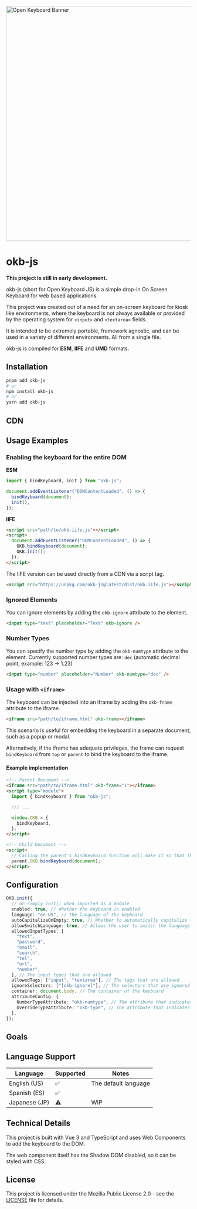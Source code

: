 <img width="1280" height="640" alt="Open Keyboard Banner" src="https://github.com/user-attachments/assets/c64f5871-b23f-45ec-b0de-f880e601ba91" />

# okb-js

**This project is still in early development.**

okb-js (short for Open Keyboard JS) is a simple drop-in On Screen Keyboard for web based applications.

This project was created out of a need for an on-screen keyboard for kiosk like environments, where the keyboard is not always available or provided by the operating system for `<input>` and `<textarea>` fields.

It is intended to be extremely portable, framework agnostic, and can be used in a variety of different environments. All from a single file.

okb-js is compiled for **ESM**, **IIFE** and **UMD** formats.

## Installation

```sh
pnpm add okb-js
# or
npm install okb-js
# or
yarn add okb-js
```

## CDN

## Usage Examples

### Enabling the keyboard for the entire DOM

**ESM**

```ts
import { bindKeyboard, init } from "okb-js";

document.addEventListener("DOMContentLoaded", () => {
  bindKeyboard(document);
  init();
});
```

**IIFE**

```html
<script src="path/to/okb.iife.js"></script>
<script>
  document.addEventListener("DOMContentLoaded", () => {
    OKB.bindKeyboard(document);
    OKB.init();
  });
</script>
```

The IIFE version can be used directly from a CDN via a script tag.
```html
<script src="https://unpkg.com/okb-js@latest/dist/okb.iife.js"></script>
```

### Ignored Elements

You can ignore elements by adding the `okb-ignore` attribute to the element.

```html
<input type="text" placeholder="Text" okb-ignore />
```

### Number Types

You can specify the number type by adding the `okb-numtype` attribute to the element.
Currently supported number types are: `dec` (automatic decimal point, example: 123 -> 1.23)

```html
<input type="number" placeholder="Number" okb-numtype="dec" />
```

### Usage with `<iframe>`

The keyboard can be injected into an iframe by adding the `okb-frame` attribute to the iframe.

```html
<iframe src="path/to/iframe.html" okb-frame></iframe>
```

This scenario is useful for embedding the keyboard in a separate document, such as a popup or modal.

Alternatively, if the iframe has adequate privileges, the frame can request `bindKeyboard` from `top` or `parent` to bind the keyboard to the iframe.

#### Example implementation

```html
<!-- Parent Document -->
<iframe src="path/to/iframe.html" okb-frame="1"></iframe>
<script type="module">
  import { bindKeyboard } from "okb-js";

  /// ...

  window.OKB = {
    bindKeyboard,
  };
</script>
```

```html
<!-- Child Document -->
<script>
  // Calling the parent's bindKeyboard function will make it so that the parent's keyboard instance can be used in the child document
  parent.OKB.bindKeyboard(document);
</script>
```

## Configuration

```ts
OKB.init({
  // or simply init() when imported as a module
  enabled: true, // Whether the keyboard is enabled
  language: "en-US", // The language of the keyboard
  autoCapitalizeOnEmpty: true, // Whether to automatically capitalize the first letter of the input
  allowSwitchLanguage: true, // Allows the user to switch the language using the language picker
  allowedInputTypes: [
    "text",
    "password",
    "email",
    "search",
    "tel",
    "url",
    "number",
  ], // The input types that are allowed
  allowedTags: ["input", "textarea"], // The tags that are allowed
  ignoreSelectors: ["[okb-ignore]"], // The selectors that are ignored
  container: document.body, // The container of the keyboard
  attributeConfig: {
    NumberTypeAttribute: "okb-numtype", // The attribute that indicates the number type
    OverrideTypeAttribute: "okb-type", // The attribute that indicates the type
  },
});
```

## Goals

## Language Support

| Language      | Supported | Notes                |
| ------------- | --------- | -------------------- |
| English (US)  | ✅        | The default language |
| Spanish (ES)  | ✅        |                      |
| Japanese (JP) | ⚠️        | WIP                  |

## Technical Details

This project is built with Vue 3 and TypeScript and uses Web Components to add the keyboard to the DOM.

The web component itself has the Shadow DOM disabled, so it can be styled with CSS.

## License

This project is licensed under the Mozilla Public License 2.0 - see the [LICENSE](LICENSE) file for details.
